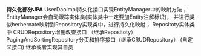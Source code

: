 **持久化部分JPA**
    UserDaoImpl持久化接口实现EntityManager中的映射方法； 
    EntityManager会自动跟踪实体类(实体类中一定要加Entity注解标识)，
    并进行类似herbernate映射到Repository实现类中，进行持久化映射；
    Repositoty实体类中
        CRUDRepository增删改查接口 （继承Repositoty）
            PagingAndSortingRepository分页和排序接口（继承CRUDRepository）
    (自定义接口)
        继承或者实现其自类
        
        
        
        
        

